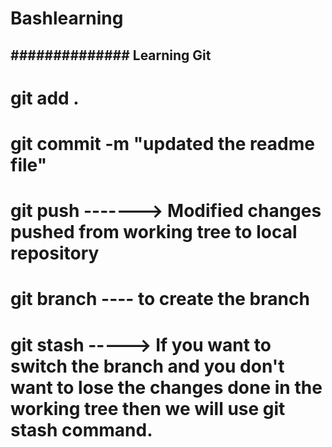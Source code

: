 # Bashlearning
##############
Learning Git
--------------------
# git add .
# git commit -m "updated the readme file"
# git push   -------> Modified changes pushed from working tree to local repository
# git branch ---- to create the branch
# git stash -----> If you want to switch the branch and you don't want to lose the changes done in the working tree then we will use git stash command.
